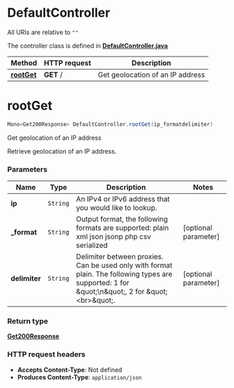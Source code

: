 # DefaultController

All URIs are relative to `""`

The controller class is defined in **[DefaultController.java](../../src/main/java/org/openapitools/controller/DefaultController.java)**

Method | HTTP request | Description
------------- | ------------- | -------------
[**rootGet**](#rootGet) | **GET** / | Get geolocation of an IP address

<a id="rootGet"></a>
# **rootGet**
```java
Mono<Get200Response> DefaultController.rootGet(ip_formatdelimiter)
```

Get geolocation of an IP address

Retrieve geolocation of an IP address. 

### Parameters
Name | Type | Description  | Notes
------------- | ------------- | ------------- | -------------
**ip** | `String` | An IPv4 or IPv6 address that you would like to lookup. |
**_format** | `String` | Output format, the following formats are supported: plain xml json jsonp php csv serialized | [optional parameter]
**delimiter** | `String` | Delimiter between proxies. Can be used only with format plain. The following types are supported: 1 for \&quot;\\n\&quot;, 2 for \&quot;&lt;br&gt;\&quot;. | [optional parameter]

### Return type
[**Get200Response**](../../docs/models/Get200Response.md)


### HTTP request headers
 - **Accepts Content-Type**: Not defined
 - **Produces Content-Type**: `application/json`

